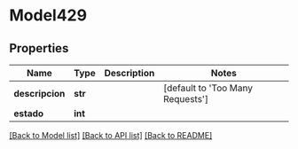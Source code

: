 # Model429

## Properties
Name | Type | Description | Notes
------------ | ------------- | ------------- | -------------
**descripcion** | **str** |  | [default to 'Too Many Requests']
**estado** | **int** |  | 

[[Back to Model list]](../README.md#documentation-for-models) [[Back to API list]](../README.md#documentation-for-api-endpoints) [[Back to README]](../README.md)


